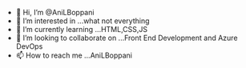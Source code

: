 - 👋 Hi, I’m @AniLBoppani
- 👀 I’m interested in ...what not everything
- 🌱 I’m currently learning ...HTML,CSS,JS
- 💞️ I’m looking to collaborate on ...Front End Development and Azure DevOps
- 📫 How to reach me ...AniLBoppani

<!---
AniLBoppani/AniLBoppani is a ✨ special ✨ repository because its `README.md` (this file) appears on your GitHub profile.
You can click the Preview link to take a look at your changes.
--->
